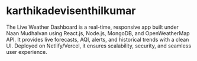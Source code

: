 # karthikadevisenthilkumar
The Live Weather Dashboard is a real-time, responsive app built under Naan Mudhalvan using React.js, Node.js, MongoDB, and OpenWeatherMap API. It provides live forecasts, AQI, alerts, and historical trends with a clean UI. Deployed on Netlify/Vercel, it ensures scalability, security, and seamless user experience.
